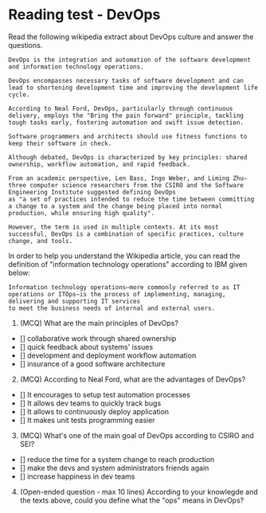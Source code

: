 # Reading test - DevOps

Read the following wikipedia extract about DevOps culture and answer the questions.

```
DevOps is the integration and automation of the software development and information technology operations.

DevOps encompasses necessary tasks of software development and can lead to shortening development time and improving the development life cycle.

According to Neal Ford, DevOps, particularly through continuous delivery, employs the "Bring the pain forward" principle, tackling tough tasks early, fostering automation and swift issue detection.

Software programmers and architects should use fitness functions to keep their software in check.

Although debated, DevOps is characterized by key principles: shared ownership, workflow automation, and rapid feedback.

From an academic perspective, Len Bass, Ingo Weber, and Liming Zhu—three computer science researchers from the CSIRO and the Software Engineering Institute suggested defining DevOps
as "a set of practices intended to reduce the time between committing a change to a system and the change being placed into normal production, while ensuring high quality".

However, the term is used in multiple contexts. At its most successful, DevOps is a combination of specific practices, culture change, and tools. 
```

In order to help you understand the Wikipedia article, you can read the definition of "information technology operations" according to IBM given below:
```
Information technology operations—more commonly referred to as IT operations or ITOps—is the process of implementing, managing, delivering and supporting IT services
to meet the business needs of internal and external users.
```

1. (MCQ) What are the main principles of DevOps?
  - [] collaborative work through shared ownership
  - [] quick feedback about systems' issues
  - [] development and deployment workflow automation
  - [] insurance of a good software architecture

2. (MCQ) According to Neal Ford, what are the advantages of DevOps?
  - [] It encourages to setup test automation processes
  - [] It allows dev teams to quickly track bugs
  - [] It allows to continuously deploy application
  - [] It makes unit tests programming easier

3. (MCQ) What's one of the main goal of DevOps according to CSIRO and SEI?
  - [] reduce the time for a system change to reach production
  - [] make the devs and system administrators friends again
  - [] increase happiness in dev teams

4. (Open-ended question - max 10 lines) According to your knowlegde and the texts above, could you define what the "ops" means in DevOps?
